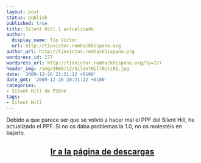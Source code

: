 ```yaml
---
layout: post
status: publish
published: true
title: Silent Hill 1 actualizado
author:
  display_name: Tío Víctor
  url: http://tiovictor.romhackhispano.org
author_url: http://tiovictor.romhackhispano.org
wordpress_id: 277
wordpress_url: http://tiovictor.romhackhispano.org/?p=277
header_img: /img/2009/12/SilentHillNoti01.jpg
date: '2009-12-26 21:21:12 +0100'
date_gmt: '2009-12-26 20:21:12 +0100'
categories:
- Silent Hill de PSOne
tags:
- Silent Hill
---
```

Debido a que parece ser que se volvió a hacer mal el PPF del Silent Hill, 
he actualizado el PPF. Si no os daba problemas la 1.0, no os molestéis en bajarlo.

<h2 style="text-align: center;"><strong><a href="http://tiovictor.romhackhispano.org/silent-hill-1/descargar/">Ir a la página de descargas</a></strong></h2>
